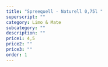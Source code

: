 ```yaml
---
title: "Spreequell - Naturell 0,75l "
superscript: ""
category: Limo & Mate
subcategory: ""
description: ""
price1: 4,5
price2: ""
price3: ""
order: 1
---
```

